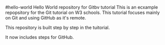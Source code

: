 #hello-world
Hello World repository for Gitbv tutorial
This is an ecxample repopsitory for the Git tutorial on W3 schools.
This tutorial focuses mainly on Git and using GitHub as it's remote.

This repository is built step by step in the tuitorial.

It now includes steps for GitHub.
